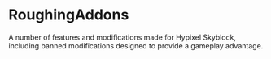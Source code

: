 # RoughingAddons
A number of features and modifications made for Hypixel Skyblock, including banned modifications designed to provide a gameplay advantage. 
